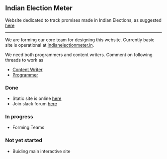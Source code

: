 ## Indian Election Meter

Website dedicated to track promises made in Indian Elections, 
as suggested <a href="https://www.reddit.com/r/india/comments/3sv4zi/we_need_a_website_for_tracking_the_promises_made/">here</a>

-------------

We are forming our core team for designing this website. Currently basic site is operational at <a href="http://indianelectionmeter.in">indianelectionmeter.in</a>. 

We need both programmers and content writers. Comment on following threads to work as
- <a href="https://github.com/reddit-india/indianelectionmeter.github.io/issues/9">Content Writer</a>
- <a href="https://github.com/reddit-india/indianelectionmeter.github.io/issues/10">Programmer</a>

### Done
* Static site is online <a href="http://indianelectionmeter.in">here</a>
* Join slack forum <a href="https://iptuserbot.herokuapp.com/">here</a> 

### In progress 
* Forming Teams

### Not yet started
* Buiding main interactive site